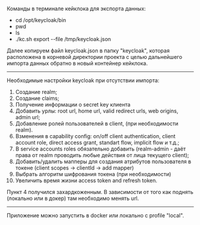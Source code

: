 Команды в терминале кейклока для экспорта данных:

- cd /opt/keycloak/bin
- pwd
- ls
- ./kc.sh export --file /tmp/keycloak.json

Далее копируем файл keycloak.json в папку "keycloak", которая расположена в корневой директории проекта с целью дальнейшего импорта данных обратно в новый контейнер кейклока.
_____________


Необходимые настройки keycloak при отсутствии импорта:

1. Создание realm;
2. Создание claims;
3. Получение информации о secret key клиента
4. Добавить урлы: root url, home url, valid redirect urls, web origins, admin url;
5. Добавление ролей пользователей в client, (при необходимости realm). 
6. Bзменения в capability config: on/off client authentication, client account role, direct access grant, standart flow, implicit flow и т.д.;
7. В service accounts roles обязательно добавить (realm-admin - даёт права от realm проводить любые действия от лица текущего client);
8. Добавить/удалить мапперы для создания атрибутов пользователя в токене (client scopes -> clientId -> add mapper)
9. Выбрать алгоритм шифрования токена (при необходимости)
10. Увеличить время жизни access token and refresh token.

Пункт 4 получился захардкоженным. В зависимости от того как поднять (локально или в докер) там необходимо менять url.
_____________

Приложение можно запустить в docker или локально с profile "local".